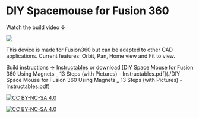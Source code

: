 # DIY Spacemouse for Fusion 360

Watch the build video ↓

[<img src="/Images/Spacemouse_Thumbnail@2x.png">](https://youtu.be/iHBgNGnTiK4)

This device is made for Fusion360 but can be adapted to other CAD applications. Current features: Orbit, Pan, Home view and Fit to view.

Build instructions → [Instructables](https://www.instructables.com/DIY-Space-Mouse-for-Fusion-360-Using-Magnets) or download [DIY Space Mouse for Fusion 360 Using Magnets _ 13 Steps (with Pictures) - Instructables.pdf](./DIY Space Mouse for Fusion 360 Using Magnets _ 13 Steps (with Pictures) - Instructables.pdf)

[![CC BY-NC-SA 4.0][cc-by-nc-sa-shield]][cc-by-nc-sa]

[![CC BY-NC-SA 4.0][cc-by-nc-sa-image]][cc-by-nc-sa]

[cc-by-nc-sa]: http://creativecommons.org/licenses/by-nc-sa/4.0/
[cc-by-nc-sa-image]: https://licensebuttons.net/l/by-nc-sa/4.0/88x31.png
[cc-by-nc-sa-shield]: https://img.shields.io/badge/License-CC%20BY--NC--SA%204.0-lightgrey.svg
